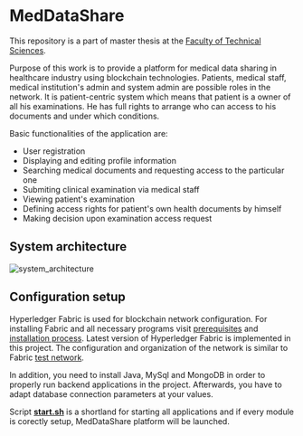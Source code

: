 # MedDataShare

This repository is a part of master thesis at the [Faculty of Technical Sciences](http://www.ftn.uns.ac.rs/n1386094394/faculty-of-technical-sciences).

Purpose of this work is to provide a platform for medical data sharing in healthcare industry using blockchain technologies. Patients, medical staff, medical institution's admin and system admin are possible roles in the network. It is patient-centric system which means that patient is a owner of all his examinations. He has full rights to arrange who can access to his documents and under which conditions.

Basic functionalities of the application are:
* User registration
* Displaying and editing profile information
* Searching medical documents and requesting access to the particular one
* Submiting clinical examination via medical staff
* Viewing patient's examination
* Defining access rights for patient's own health documents by himself
* Making decision upon examination access request  

## System architecture
![system_architecture](https://user-images.githubusercontent.com/44602021/117282128-b1548100-ae64-11eb-9958-4bf3958a60a5.png)


## Configuration setup
Hyperledger Fabric is used for blockchain network configuration. For installing Fabric and all necessary programs visit [prerequisites](https://hyperledger-fabric.readthedocs.io/en/latest/prereqs.html) and [installation process](https://hyperledger-fabric.readthedocs.io/en/latest/install.html). Latest version
of Hyperledger Fabric is implemented in this project. The configuration and organization of the network is similar to Fabric [test network](https://hyperledger-fabric.readthedocs.io/en/latest/test_network.html).

In addition, you need to install Java, MySql and MongoDB in order to properly run backend applications in the project. Afterwards, you have to adapt database connection parameters at your values.

Script [**start.sh**](https://github.com/lukajvnv/medDataShare/blob/main/start.sh) is a shortland for starting all applications and if every module is corectly setup, MedDataShare platform will be launched.
